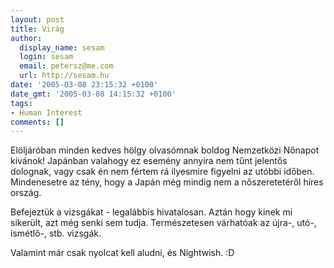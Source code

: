 ```yaml
---
layout: post
title: Virág
author:
  display_name: sesam
  login: sesam
  email: petersz@me.com
  url: http://sesam.hu
date: '2005-03-08 23:15:32 +0100'
date_gmt: '2005-03-08 14:15:32 +0100'
tags:
- Human Interest
comments: []
---
```


Elöljáróban minden kedves hölgy olvasómnak boldog Nemzetközi Nőnapot kívánok! Japánban valahogy ez esemény annyira nem tűnt jelentős dolognak, vagy csak én nem fértem rá ilyesmire figyelni az utóbbi időben. Mindenesetre az tény, hogy a Japán még mindig nem a nőszeretetéről híres ország.

Befejeztük a vizsgákat - legalábbis hivatalosan. Aztán hogy kinek mi sikerült, azt még senki sem tudja. Természetesen várhatóak az újra-, utó-, ismétlő-, stb. vizsgák.

Valamint már csak nyolcat kell aludni, és Nightwish. :D
